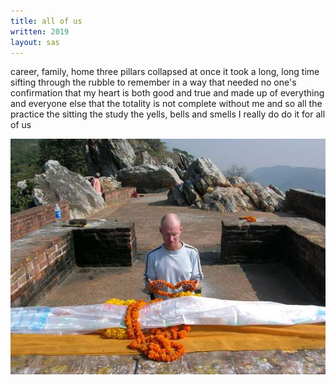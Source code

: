 ```yaml
---
title: all of us 
written: 2019
layout: sas
---
```


<div class="poem">
career, family, home  
three pillars  
collapsed at once  
it took a long, long time  
sifting through the rubble  
to remember  
in a way that needed  
no one's confirmation  
that my heart is both  
good and true  
and made up  
of everything  
and everyone else  
that the totality  
is not complete  
without me  
and so all the practice  
the sitting  
the study  
the yells, bells and smells  
I really do do it  
for all of us
</div>

![Vulture Peak](/assets/images/pilg1/rajgir.jpg "Rajgir, the Vulture Peak")
